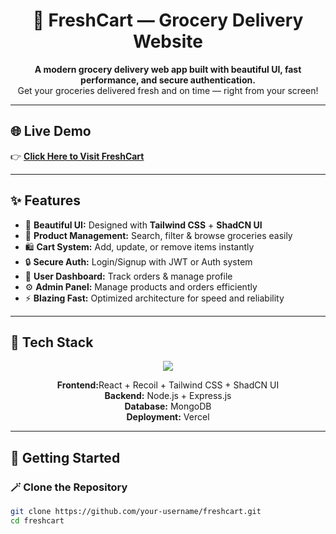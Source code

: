 <h1 align="center">🛒 FreshCart — Grocery Delivery Website</h1>

<p align="center">
  <b>A modern grocery delivery web app built with beautiful UI, fast performance, and secure authentication.</b><br>
  Get your groceries delivered fresh and on time — right from your screen!
</p>

---

## 🌐 Live Demo  
👉 **[Click Here to Visit FreshCart](https://your-live-link.vercel.app](https://grosery-shop.netlify.app/))**  

---

## ✨ Features

- 🥦 **Beautiful UI:** Designed with **Tailwind CSS** + **ShadCN UI**  
- 🧾 **Product Management:** Search, filter & browse groceries easily  
- 🛍️ **Cart System:** Add, update, or remove items instantly  
- 🔒 **Secure Auth:** Login/Signup with JWT or Auth system  
- 👤 **User Dashboard:** Track orders & manage profile  
- ⚙️ **Admin Panel:** Manage products and orders efficiently  
- ⚡ **Blazing Fast:** Optimized architecture for speed and reliability  

---

## 🧰 Tech Stack

<p align="center">
  <img src="https://skillicons.dev/icons?i=react,tailwind,express,nodejs,mongodb,vercel" />
</p>

<p align="center">
  <b>Frontend:</b>React + Recoil + Tailwind CSS + ShadCN UI<br>
  <b>Backend:</b> Node.js + Express.js<br>
  <b>Database:</b> MongoDB<br>
  <b>Deployment:</b> Vercel
</p>

---

## 🏁 Getting Started

### 🪄 Clone the Repository
```bash
git clone https://github.com/your-username/freshcart.git
cd freshcart
